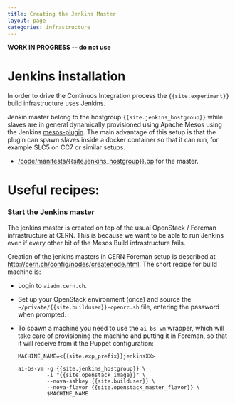 ```yaml
---
title: Creating the Jenkins Master
layout: page
categories: infrastructure
---
```


**WORK IN PROGRESS -- do not use**

# Jenkins installation

In order to drive the Continuos Integration process the `{{site.experiment}}`
build infrastructure uses Jenkins. 

Jenkin master belong to the hostgroup `{{site.jenkins_hostgroup}}` while slaves
are in general dynamically provisioned using Apache Mesos using the Jenkins
[mesos-plugin](https://github.com/jenkinsci/mesos-plugin). The main advantage
of this setup is that the plugin can spawn slaves inside a docker container so
that it can run, for example SLC5 on CC7 or similar setups.

- [/code/manifests/{{site.jenkins_hostgroup}}.pp](https://git.cern.ch/web/it-puppet-hostgroup-{{site.builduser}}.git/blob/HEAD:/code/manifests/{{site.jenkins_hostgroup}}.pp)  for the master.

# Useful recipes:

### Start the Jenkins master

The jenkins master is created on top of the usual OpenStack / Foreman
infrastructure at CERN. This is because we want to be able to run Jenkins even
if every other bit of the Mesos Build infrastructure fails.

Creation of the jenkins masters in CERN Foreman setup is described at
<http://cern.ch/config/nodes/createnode.html>. The short recipe for build
machine is:

- Login to `aiadm.cern.ch`.
- Set up your OpenStack environment (once) and source the
  `~/private/{{site.builduser}}-openrc.sh` file, entering the password when
  prompted.
- To spawn a machine you need to use the `ai-bs-vm` wrapper, which will take
  care of provisioning the machine and putting it in Foreman, so that it will
  receive from it the Puppet configuration:

      MACHINE_NAME=<{{site.exp_prefix}}jenkinsXX>

      ai-bs-vm -g {{site.jenkins_hostgroup}} \
               -i "{{site.openstack_image}}" \
               --nova-sshkey {{site.builduser}} \
               --nova-flavor {{site.openstack_master_flavor}} \
               $MACHINE_NAME

